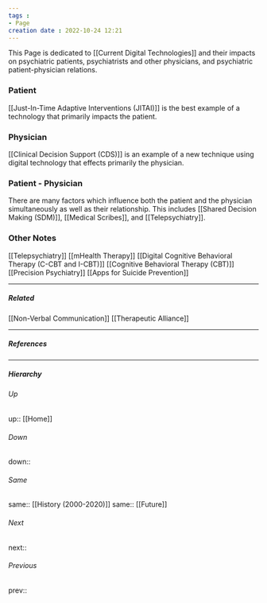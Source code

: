 ```yaml
---
tags :
- Page
creation date : 2022-10-24 12:21 
---
```


This Page is dedicated to [[Current Digital Technologies]] and their impacts on psychiatric patients, psychiatrists and other physicians, and psychiatric patient-physician relations.

### Patient
[[Just-In-Time Adaptive Interventions (JITAI)]] is the best example of a technology that primarily impacts the patient.

### Physician
[[Clinical Decision Support (CDS)]] is an example of a new technique using digital technology that effects primarily the physician.

### Patient - Physician
There are many factors which influence both the patient and the physician simultaneously as well as their relationship. This includes [[Shared Decision Making (SDM)]], [[Medical Scribes]], and [[Telepsychiatry]]. 

### Other Notes
[[Telepsychiatry]]
[[mHealth Therapy]]
[[Digital Cognitive Behavioral Therapy (C-CBT and I-CBT)]]
[[Cognitive Behavioral Therapy (CBT)]]
[[Precision Psychiatry]]
[[Apps for Suicide Prevention]]

---
##### Related
[[Non-Verbal Communication]]
[[Therapeutic Alliance]]

---
##### References


---
##### Hierarchy
###### Up
up:: [[Home]]
###### Down
down:: 
###### Same
same:: [[History (2000-2020)]]
same:: [[Future]]
###### Next
next:: 
###### Previous
prev:: 